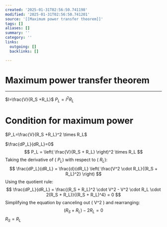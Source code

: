 ```yaml
---
created: '2025-01-31T02:56:50.741198'
modified: '2025-01-31T02:56:50.741201'
source: '[[Maximum power transfer theorem]]'
tags: []
aliases: []
summary: ''
category: ''
links:
  outgoing: []
  backlinks: []

---
```


# Maximum power transfer theorem

___


$I=\frac{V}{R_S +R_L}$ 
$P_L=I^2 R_L$ 


# Condition for maximum power



$P_L=\frac{V}{R_S +R_L}^2 \times R_L$ 

$\frac{dP_L}{dR_L}=0$ 
$$ P_L = \left( \frac{V}{R_S + R_L} \right)^2 \times R_L $$ Taking the derivative of ( $P_L$) with respect to ( $R_L$): $$ \frac{dP_L}{dR_L} = \frac{d}{dR_L} \left( \frac{V^2 \cdot R_L}{(R_S + R_L)^2} \right) $$ Using the quotient rule: $$ \frac{dP_L}{dR_L} = \frac{(R_S + R_L)^2 \cdot V^2 - V^2 \cdot R_L \cdot 2(R_S + R_L)}{(R_S + R_L)^4} = 0 $$ Simplifying the equation by canceling out \( V^2 \) and rearranging: $$ (R_S + R_L) - 2R_L = 0 $$
$R_S=R_L$ 

